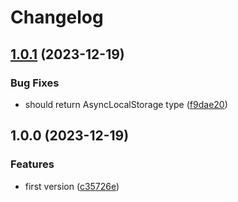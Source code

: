 # Changelog

## [1.0.1](https://github.com/node-modules/gals/compare/v1.0.0...v1.0.1) (2023-12-19)


### Bug Fixes

* should return AsyncLocalStorage type ([f9dae20](https://github.com/node-modules/gals/commit/f9dae201e7db2ecdb94a3223498c3b137cb09de3))

## 1.0.0 (2023-12-19)


### Features

* first version ([c35726e](https://github.com/node-modules/gals/commit/c35726eaf66b1b0e28b12562416236588b686c8d))
